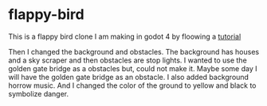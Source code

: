 # flappy-bird
This is a flappy bird clone I am making in godot 4 by floowing a [tutorial](https://youtu.be/lkDvTdbOIEo?si=1BMYsExiqtspcoxm) 

Then I changed the background and obstacles. The background has houses and a sky scraper and then obstacles are stop lights. I wanted to use the golden gate bridge as a obstacles but, could not make it. Maybe some day I will have the golden gate bridge as an obstacle. I also added background horrow music. And I changed the color of the ground to yellow and black to symbolize danger. 
